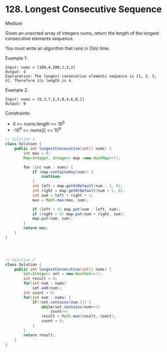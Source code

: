 # 128. Longest Consecutive Sequence
Medium

Given an unsorted array of integers nums, return the length of the longest consecutive elements sequence.

You must write an algorithm that runs in O(n) time.

 

Example 1:
```
Input: nums = [100,4,200,1,3,2]
Output: 4
Explanation: The longest consecutive elements sequence is [1, 2, 3, 4]. Therefore its length is 4.
```
Example 2:
```
Input: nums = [0,3,7,2,5,8,4,6,0,1]
Output: 9
 ```

Constraints:

- 0 <= nums.length <= 10<sup>5</sup>
- -10<sup>9</sup> <= nums[i] <= 10<sup>9</sup>

```java
// Solution 1
class Solution {
    public int longestConsecutive(int[] nums) {
        int max = 0;
        Map<Integer, Integer> map =new HashMap<>();

        for (int num : nums) {
            if (map.containsKey(num)) {
                continue;
            }
            int left = map.getOrDefault(num - 1, 0);
            int right = map.getOrDefault(num + 1, 0);
            int sum = left + right + 1;
            max = Math.max(max, sum);

            if (left > 0) map.put(num - left, sum);
            if (right > 0) map.put(num + right, sum);
            map.put(num, sum);
        }
        return max;
    }
}




// Solution 2
class Solution {
    public int longestConsecutive(int[] nums) {
        Set<Integer> set = new HashSet<>();
        int result = 0;
        for(int num : nums)
            set.add(num);
        int count = 0;
        for(int num : nums) {
            if(!set.contains(num-1)) {
                while(set.contains(num++))
                    count++;
                result = Math.max(result, count);
                count = 0;
            }
        }
        return result;
    }
}
```
